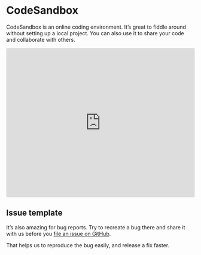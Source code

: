 # CodeSandbox
CodeSandbox is an online coding environment. It’s great to fiddle around without setting up a local project. You can also use it to share your code and collaborate with others.

<iframe
  src="https://codesandbox.io/embed/tiptap-vue-3-issue-template-9bqq0z?fontsize=14&hidenavigation=1&theme=dark"
  style="width:100%; height:400px; border:0; border-radius: 4px; overflow:hidden;"
  title="tiptap-issue-template"
  sandbox="allow-forms allow-modals allow-popups allow-presentation allow-same-origin allow-scripts"
></iframe>

## Issue template
It’s also amazing for bug reports. Try to recreate a bug there and share it with us before you [file an issue on GitHub](https://github.com/ueberdosis/tiptap/issues/new/choose).

That helps us to reproduce the bug easily, and release a fix faster.
